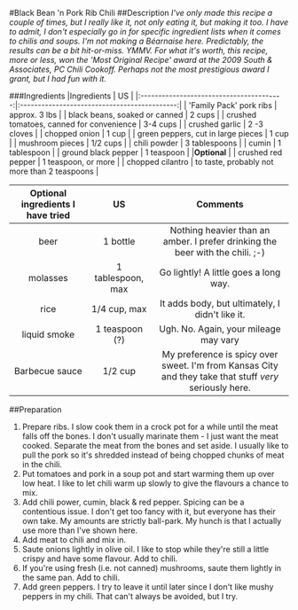 #Black Bean 'n Pork Rib Chili
##Description
*I've only made this recipe a couple of times, but I really like it, not only eating it, but making it too. I have to admit, I don't especially go in for specific ingredient lists when it comes to chilis and soups. I'm not making a Béarnaise here. Predictably, the results can be a bit hit-or-miss. YMMV. For what it's worth, this recipe, more or less, won the 'Most Original Recipe' award at the 2009 South & Associates, PC Chili Cookoff. Perhaps not the most prestigious award I grant, but I had fun with it.*

###Ingredients
|Ingredients                               | US                                           |
|:----------------------------------------:|:--------------------------------------------:|
| 'Family Pack' pork ribs                  | approx. 3 lbs                                |
| black beans, soaked or canned            | 2 cups                                       |
| crushed tomatoes, canned for convenience | 3-4 cups                                     |
| crushed garlic                           | 2 -3 cloves                                  |
| chopped onion                            | 1 cup                                        |
| green peppers, cut in large pieces       | 1 cup                                        |
| mushroom pieces                          | 1/2 cups                                     |
| chili powder                             | 3 tablespoons                                |
| cumin                                    | 1 tablespoon                                 |
| ground black pepper                      | 1 teaspoon                                   |
|**Optional**                              |
| crushed red pepper                       | 1 teaspoon, or more                          |
| chopped cilantro                         | to taste, probably not more than 2 teaspoons |

|Optional ingredients I have tried | US                | Comments                                                                      |
|:--------------------------------:|:-----------------:|:-----------------------------------------------------------------------------:|
| beer                             | 1 bottle          | Nothing heavier than an amber. I prefer drinking the beer with the chili. ;-) |
| molasses                         | 1 tablespoon, max | Go lightly! A little goes a long way.                                         |
| rice                             | 1/4 cup, max      | It adds body, but ultimately, I didn't like it.                               |
| liquid smoke                     | 1 teaspoon (?)    | Ugh. No. Again, your mileage may vary                                         |
| Barbecue sauce                   | 1/2 cup           | My preference is spicy over sweet. I'm from Kansas City and they take that stuff *very* seriously here. |

##Preparation
1. Prepare ribs. I slow cook them in a crock pot for a while until the meat falls off the bones. I don't usually marinate them - I just want the meat cooked. Separate the meat from the bones and set aside. I usually like to pull the pork so it's shredded instead of being chopped chunks of meat in the chili.
2. Put tomatoes and pork in a soup pot and start warming them up over low heat. I like to let chili warm up slowly to give the flavours a chance to mix.
3. Add chili power, cumin, black & red pepper. Spicing can be a contentious issue. I don't get too fancy with it, but everyone has their own take. My amounts are strictly ball-park. My hunch is that I actually use more than I've shown here.
4. Add meat to chili and mix in.
5. Saute onions lightly in olive oil. I like to stop while they're still a little crispy and have some flavour. Add to chili.
6. If you're using fresh (i.e. not canned) mushrooms, saute them lightly in the same pan. Add to chili.
7. Add green peppers. I try to leave it until later since I don't like mushy peppers in my chili. That can't always be avoided, but I try.